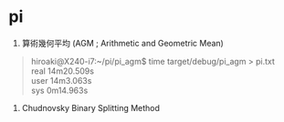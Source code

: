 # pi

1. 算術幾何平均 (AGM ; Arithmetic and Geometric Mean) 
>hiroaki@X240-i7:~/pi/pi_agm$ time target/debug/pi_agm > pi.txt  
>real    14m20.509s  
>user    14m3.063s  
>sys     0m14.963s  

1. Chudnovsky Binary Splitting Method
